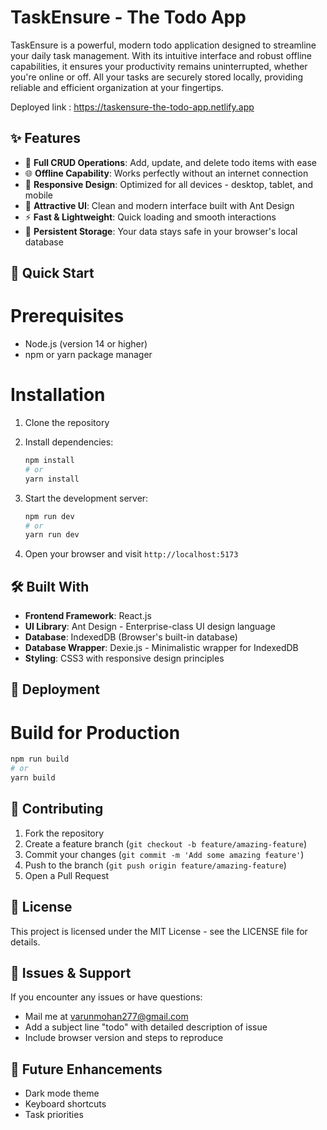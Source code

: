 # TaskEnsure - The Todo App

TaskEnsure is a powerful, modern todo application designed to streamline your daily task management. With its intuitive interface and robust offline capabilities, it ensures your productivity remains uninterrupted, whether you're online or off. All your tasks are securely stored locally, providing reliable and efficient organization at your fingertips.

Deployed link : https://taskensure-the-todo-app.netlify.app

## ✨ Features

- 📝 **Full CRUD Operations**: Add, update, and delete todo items with ease
- 🌐 **Offline Capability**: Works perfectly without an internet connection
- 📱 **Responsive Design**: Optimized for all devices - desktop, tablet, and mobile
- 🎨 **Attractive UI**: Clean and modern interface built with Ant Design
- ⚡ **Fast & Lightweight**: Quick loading and smooth interactions
- 💾 **Persistent Storage**: Your data stays safe in your browser's local database

## 🚀 Quick Start

# Prerequisites

- Node.js (version 14 or higher)
- npm or yarn package manager

# Installation

1. Clone the repository

2. Install dependencies:
   ```bash
   npm install
   # or
   yarn install
   ```

3. Start the development server:
   ```bash
   npm run dev
   # or
   yarn run dev
   ```

4. Open your browser and visit `http://localhost:5173`

## 🛠️ Built With

- **Frontend Framework**: React.js
- **UI Library**: Ant Design - Enterprise-class UI design language
- **Database**: IndexedDB (Browser's built-in database)
- **Database Wrapper**: Dexie.js - Minimalistic wrapper for IndexedDB
- **Styling**: CSS3 with responsive design principles

## 🚀 Deployment

# Build for Production

```bash
npm run build
# or
yarn build
```

## 🤝 Contributing

1. Fork the repository
2. Create a feature branch (`git checkout -b feature/amazing-feature`)
3. Commit your changes (`git commit -m 'Add some amazing feature'`)
4. Push to the branch (`git push origin feature/amazing-feature`)
5. Open a Pull Request

## 📝 License

This project is licensed under the MIT License - see the LICENSE file for details.

## 🐛 Issues & Support

If you encounter any issues or have questions:

- Mail me at varunmohan277@gmail.com
- Add a subject line "todo" with detailed description of issue
- Include browser version and steps to reproduce

## 🔮 Future Enhancements

- Dark mode theme
- Keyboard shortcuts
- Task priorities
